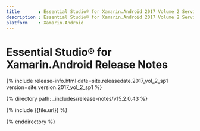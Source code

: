 ```yaml
---
title       : Essential Studio® for Xamarin.Android 2017 Volume 2 Service Pack 1 Release Notes
description : Essential Studio® for Xamarin.Android 2017 Volume 2 Service Pack 1 Release Notes
platform    : Xamarin.Android
---
```


# Essential Studio® for Xamarin.Android Release Notes

{% include release-info.html date=site.releasedate.2017_vol_2_sp1 version=site.version.2017_vol_2_sp1 %} 

{% directory path: _includes/release-notes/v15.2.0.43 %}

{% include {{file.url}} %}

{% enddirectory %}